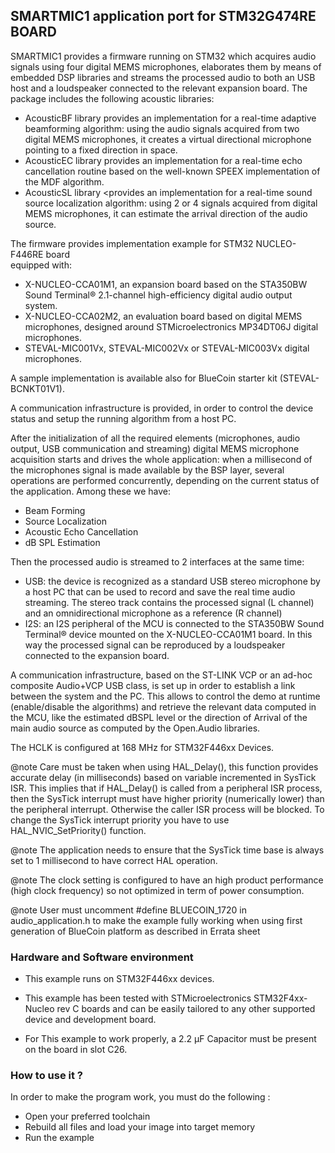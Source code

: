 ## __SMARTMIC1 application port for STM32G474RE BOARD__

SMARTMIC1 provides a firmware running on STM32 which acquires audio signals 
using four digital MEMS microphones, elaborates them by means of embedded DSP 
libraries and streams the processed audio to both an USB host and a loudspeaker 
connected to the relevant expansion board.
The package includes the following acoustic libraries:
-	AcousticBF library provides an implementation for a real-time adaptive 
	beamforming algorithm: using the audio signals acquired from two digital MEMS 
	microphones, it creates a virtual directional microphone pointing to a fixed 
	direction in space.
-	AcousticEC library provides an implementation for a real-time echo 
	cancellation routine based on the well-known SPEEX implementation of the MDF 
	algorithm. 
-	AcousticSL library <provides an implementation for a real-time sound source 
	localization algorithm: using 2 or 4 signals acquired from digital MEMS 
	microphones, it can estimate the arrival direction of the audio source.

The firmware provides implementation example for STM32 NUCLEO-F446RE board  
equipped with:
-	X-NUCLEO-CCA01M1, an expansion board based on the STA350BW Sound Terminal® 
	2.1-channel high-efficiency digital audio output system.
-	X-NUCLEO-CCA02M2, an evaluation board based on digital MEMS microphones, designed 
	around STMicroelectronics MP34DT06J digital microphones.
-	STEVAL-MIC001Vx, STEVAL-MIC002Vx or STEVAL-MIC003Vx digital microphones.

A sample implementation is available also for BlueCoin starter kit (STEVAL-BCNKT01V1).

A communication infrastructure is provided, in order to control the device status and 
setup the running algorithm from a host PC.


 After the initialization of all the required elements (microphones, audio output, 
 USB communication and streaming) digital MEMS microphone acquisition starts and 
 drives the whole application: when a millisecond of the microphones signal is made 
 available by the BSP layer, several operations are performed concurrently, 
 depending on the current status of the application. Among these we have:
-	Beam Forming
-	Source Localization
-	Acoustic Echo Cancellation
-	dB SPL Estimation

Then the processed audio is streamed to 2 interfaces at the same time: 
-	 USB: the device is recognized as a standard USB stereo microphone by a host 
PC that can be used to record and save the real time audio streaming. The stereo 
track contains the processed signal (L channel) and an omnidirectional microphone 
as a reference (R channel)
-	I2S: an I2S peripheral of the MCU is connected to the STA350BW Sound Terminal® 
device mounted on the X-NUCLEO-CCA01M1 board. In this way the processed signal can 
be reproduced by a loudspeaker connected to the expansion board.

A communication infrastructure, based on the ST-LINK VCP or an ad-hoc composite Audio+VCP 
USB class, is set up in order to establish a link between the  system and the PC. 
This allows to control the demo at runtime (enable/disable the algorithms) and retrieve 
the relevant data computed in the MCU, like the estimated dBSPL level or the direction 
of Arrival of the main audio source as computed by the Open.Audio libraries.

The HCLK is configured at 168 MHz for STM32F446xx Devices.

@note Care must be taken when using HAL_Delay(), this function provides accurate delay (in milliseconds)
      based on variable incremented in SysTick ISR. This implies that if HAL_Delay() is called from
      a peripheral ISR process, then the SysTick interrupt must have higher priority (numerically lower)
      than the peripheral interrupt. Otherwise the caller ISR process will be blocked.
      To change the SysTick interrupt priority you have to use HAL_NVIC_SetPriority() function.
      
@note The application needs to ensure that the SysTick time base is always set to 1 millisecond
      to have correct HAL operation.

@note The clock setting is configured to have an high product performance (high clock frequency) 
      so not optimized in term of power consumption.
	  
@note User must uncomment #define BLUECOIN_1720 in audio_application.h to make the example fully working 
	  when using first generation of BlueCoin platform as described in Errata sheet
	  
	  
### __Hardware and Software environment__

  - This example runs on STM32F446xx devices.
    
  - This example has been tested with STMicroelectronics STM32F4xx-Nucleo rev C
    boards and can be easily tailored to any other supported device 
    and development board.

  - For This example to work properly, a 2.2 µF Capacitor must be present on the board in slot C26.
  

### __How to use it ?__

In order to make the program work, you must do the following :
 - Open your preferred toolchain 
 - Rebuild all files and load your image into target memory
 - Run the example

